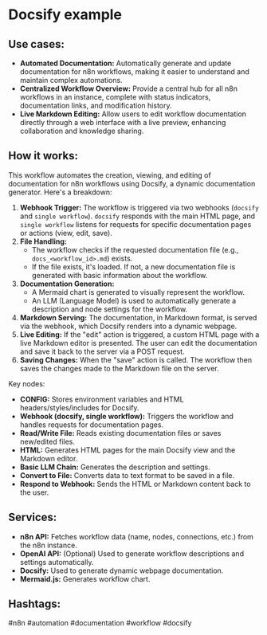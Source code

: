 # Docsify example

## Use cases:

- **Automated Documentation:** Automatically generate and update documentation for n8n workflows, making it easier to understand and maintain complex automations.
- **Centralized Workflow Overview:** Provide a central hub for all n8n workflows in an instance, complete with status indicators, documentation links, and modification history.
- **Live Markdown Editing:** Allow users to edit workflow documentation directly through a web interface with a live preview, enhancing collaboration and knowledge sharing.

## How it works:

This workflow automates the creation, viewing, and editing of documentation for n8n workflows using Docsify, a dynamic documentation generator. Here's a breakdown:

1.  **Webhook Trigger:** The workflow is triggered via two webhooks (`docsify` and `single workflow`). `docsify` responds with the main HTML page, and `single workflow` listens for requests for specific documentation pages or actions (view, edit, save).
2.  **File Handling:**
    *   The workflow checks if the requested documentation file (e.g., `docs_<workflow_id>.md`) exists.
    *   If the file exists, it's loaded. If not, a new documentation file is generated with basic information about the workflow.
3.  **Documentation Generation:**
    *   A Mermaid chart is generated to visually represent the workflow.
    *   An LLM (Language Model) is used to automatically generate a description and node settings for the workflow.
4.  **Markdown Serving:**  The documentation, in Markdown format, is served via the webhook, which Docsify renders into a dynamic webpage.
5.  **Live Editing:** If the "edit" action is triggered, a custom HTML page with a live Markdown editor is presented. The user can edit the documentation and save it back to the server via a POST request.
6.  **Saving Changes:** When the "save" action is called. The workflow then saves the changes made to the Markdown file on the server.

Key nodes:

*   **CONFIG:** Stores environment variables and HTML headers/styles/includes for Docsify.
*   **Webhook (docsify, single workflow):** Triggers the workflow and handles requests for documentation pages.
*   **Read/Write File:** Reads existing documentation files or saves new/edited files.
*   **HTML:** Generates HTML pages for the main Docsify view and the Markdown editor.
*   **Basic LLM Chain:** Generates the description and settings.
*   **Convert to File:** Converts data to text format to be saved in a file.
*   **Respond to Webhook:** Sends the HTML or Markdown content back to the user.

## Services:

*   **n8n API:** Fetches workflow data (name, nodes, connections, etc.) from the n8n instance.
*   **OpenAI API:** (Optional) Used to generate workflow descriptions and settings automatically.
*   **Docsify:** Used to generate dynamic webpage documentation.
*   **Mermaid.js:** Generates workflow chart.

## Hashtags:

#n8n #automation #documentation #workflow #docsify

